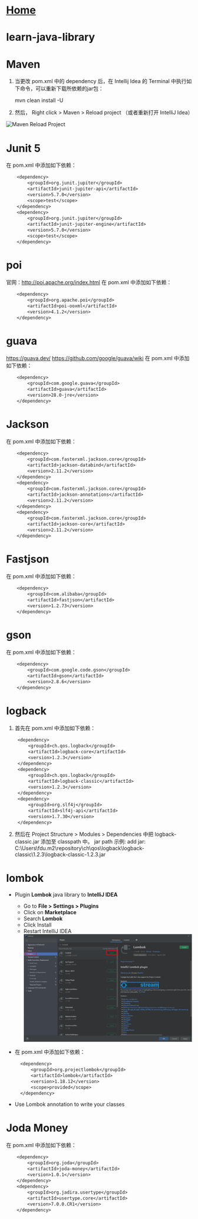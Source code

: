 # [Home](https://du-feng.github.io/)

# learn-java-library

# Maven
1. 当更改 pom.xml 中的 dependency 后，在 Intellij Idea 的 Terminal 中执行如下命令，可以重新下载所依赖的jar包：

    mvn clean install -U
    
2. 然后， Right click > Maven > Reload project （或者重新打开 IntelliJ Idea）

![Maven Reload Project](/assets/images/MavenReloadProject.png)

# Junit 5
在 pom.xml 中添加如下依赖：

        <dependency>
            <groupId>org.junit.jupiter</groupId>
            <artifactId>junit-jupiter-api</artifactId>
            <version>5.7.0</version>
            <scope>test</scope>
        </dependency>
        <dependency>
            <groupId>org.junit.jupiter</groupId>
            <artifactId>junit-jupiter-engine</artifactId>
            <version>5.7.0</version>
            <scope>test</scope>
        </dependency>

# poi
官网：http://poi.apache.org/index.html
在 pom.xml 中添加如下依赖：

        <dependency>
            <groupId>org.apache.poi</groupId>
            <artifactId>poi-ooxml</artifactId>
            <version>4.1.2</version>
        </dependency>

# guava
https://guava.dev/
https://github.com/google/guava/wiki
在 pom.xml 中添加如下依赖：

        <dependency>
            <groupId>com.google.guava</groupId>
            <artifactId>guava</artifactId>
            <version>28.0-jre</version>
        </dependency>

# Jackson
在 pom.xml 中添加如下依赖：

        <dependency>
            <groupId>com.fasterxml.jackson.core</groupId>
            <artifactId>jackson-databind</artifactId>
            <version>2.11.2</version>
        </dependency>
        <dependency>
            <groupId>com.fasterxml.jackson.core</groupId>
            <artifactId>jackson-annotations</artifactId>
            <version>2.11.2</version>
        </dependency>
        <dependency>
            <groupId>com.fasterxml.jackson.core</groupId>
            <artifactId>jackson-core</artifactId>
            <version>2.11.2</version>
        </dependency>

        
# Fastjson
在 pom.xml 中添加如下依赖：

        <dependency>
            <groupId>com.alibaba</groupId>
            <artifactId>fastjson</artifactId>
            <version>1.2.73</version>
        </dependency>

# gson
在 pom.xml 中添加如下依赖：

        <dependency>
            <groupId>com.google.code.gson</groupId>
            <artifactId>gson</artifactId>
            <version>2.8.6</version>
        </dependency>

# logback
1. 首先在 pom.xml 中添加如下依赖：

        <dependency>
            <groupId>ch.qos.logback</groupId>
            <artifactId>logback-core</artifactId>
            <version>1.2.3</version>
        </dependency>
        <dependency>
            <groupId>ch.qos.logback</groupId>
            <artifactId>logback-classic</artifactId>
            <version>1.2.3</version>
        </dependency>
        <dependency>
            <groupId>org.slf4j</groupId>
            <artifactId>slf4j-api</artifactId>
            <version>1.7.30</version>
        </dependency>
        
2. 然后在 Project Structure > Modules > Dependencies 中把 logback-classic.jar 添加至 classpath 中。
jar path 示例: add jar: C:\Users\fdu\.m2\repository\ch\qos\logback\logback-classic\1.2.3\logback-classic-1.2.3.jar

# lombok

* Plugin **Lombok** java library to **IntelliJ IDEA**
  * Go to **File > Settings > Plugins**
  * Click on **Marketplace**
  * Search **Lombok**
  * Click Install
  * Restart IntelliJ IDEA
  ![Install Lombok Plugin](assets/images/LombokPlugin.png?raw=true)

* 在 pom.xml 中添加如下依赖：

        <dependency>
            <groupId>org.projectlombok</groupId>
            <artifactId>lombok</artifactId>
            <version>1.18.12</version>
            <scope>provided</scope>
        </dependency>

* Use Lombok annotation to write your classes

# Joda Money
在 pom.xml 中添加如下依赖：

        <dependency>
            <groupId>org.joda</groupId>
            <artifactId>joda-money</artifactId>
            <version>1.0.1</version>
        </dependency>
        <dependency>
            <groupId>org.jadira.usertype</groupId>
            <artifactId>usertype.core</artifactId>
            <version>7.0.0.CR1</version>
        </dependency>